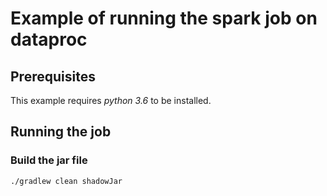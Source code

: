 # Example of running the spark job on dataproc

## Prerequisites
This example requires _python 3.6_ to be installed.

## Running the job
### Build the jar file
`./gradlew clean shadowJar`
